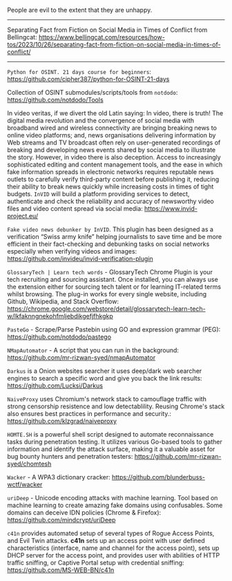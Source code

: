 
People are evil to the extent that they are unhappy.

----

Separating Fact from Fiction on Social Media in Times of Conflict from Bellingcat: https://www.bellingcat.com/resources/how-tos/2023/10/26/separating-fact-from-fiction-on-social-media-in-times-of-conflict/

----

```Python for OSINT. 21 days course for beginners```: https://github.com/cipher387/python-for-OSINT-21-days

Collection of OSINT submodules/scripts/tools from ```notdodo```: https://github.com/notdodo/Tools


In video veritas, if we divert the old Latin saying: In video, there is truth! The digital media revolution and the convergence of social media with broadband wired and wireless connectivity are bringing breaking news to online video platforms; and, news organisations delivering information by Web streams and TV broadcast often rely on user-generated recordings of breaking and developing news events shared by social media to illustrate the story. However, in video there is also deception. Access to increasingly sophisticated editing and content management tools, and the ease in which fake information spreads in electronic networks requires reputable news outlets to carefully verify third-party content before publishing it, reducing their ability to break news quickly while increasing costs in times of tight budgets. ```InVID``` will build a platform providing services to detect, authenticate and check the reliability and accuracy of newsworthy video files and video content spread via social media: https://www.invid-project.eu/

```Fake video news debunker by InVID```. This plugin has been designed as a verification “Swiss army knife” helping journalists to save time and be more efficient in their fact-checking and debunking tasks on social networks especially when verifying videos and images: https://github.com/invideu/invid-verification-plugin

```GlossaryTech | Learn tech words``` - GlossaryTech Chrome Plugin is your tech recruiting and sourcing assistant. Once installed, you can always use the extension either for sourcing tech talent or for learning IT-related terms whilst browsing. The plug-in works for every single website, including Github, Wikipedia, and Stack Overflow: https://chrome.google.com/webstore/detail/glossarytech-learn-tech-w/lkfaknngnekohfmljebdikgefjfhkgkp

```PasteGo``` - Scrape/Parse Pastebin using GO and expression grammar (PEG): https://github.com/notdodo/pastego

```NMapAutomator``` - A script that you can run in the background: https://github.com/mr-rizwan-syed/nmapAutomator

```Darkus``` is a Onion websites searcher it uses deep/dark web searcher engines to search a specific word and give you back the link results: https://github.com/Lucksi/Darkus

```NaiveProxy``` uses Chromium's network stack to camouflage traffic with strong censorship resistence and low detectablility. Reusing Chrome's stack also ensures best practices in performance and security.: https://github.com/klzgrad/naiveproxy

```HOMTE.SH``` is a powerful shell script designed to automate reconnaissance tasks during penetration testing. It utilizes various Go-based tools to gather information and identify the attack surface, making it a valuable asset for bug bounty hunters and penetration testers: https://github.com/mr-rizwan-syed/chomtesh

```Wacker``` - A WPA3 dictionary cracker: https://github.com/blunderbuss-wctf/wacker

```uriDeep``` - Unicode encoding attacks with machine learning. Tool based on machine learning to create amazing fake domains using confusables. Some domains can deceive IDN policies (Chrome & Firefox): https://github.com/mindcrypt/uriDeep

```c41n``` provides automated setup of several types of Rogue Access Points, and Evil Twin attacks. **c41n** sets up an access point with user defined characteristics (interface, name and channel for the access point), sets up DHCP server for the access point, and provides user with abilities of HTTP traffic sniffing, or Captive Portal setup with credential sniffing: https://github.com/MS-WEB-BN/c41n
